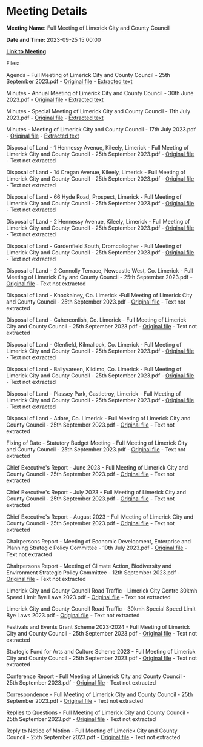 # Meeting Details

**Meeting Name:** Full Meeting of Limerick City and County Council

**Date and Time:** 2023-09-25 15:00:00

**[Link to Meeting](https://www.limerick.ie/council/whats-on/full-meeting-of-limerick-city-and-county-council-3)**

Files: 

Agenda - Full Meeting of Limerick City and County Council - 25th September 2023.pdf - [Original file](https://www.limerick.ie/sites/default/files/media/documents/2023-09/00-Agenda-Full-Meeting-of-Limerick-City-and-County-Council-25th-September-2023.pdf) - [Extracted text](./Agenda%20-%20Full%20Meeting%20of%20Limerick%20City%20and%20County%20Council%20-%2025th%20September%202023.md)

Minutes - Annual Meeting of Limerick City and County Council - 30th June 2023.pdf - [Original file](https://www.limerick.ie/sites/default/files/media/documents/2023-09/01-a-Minutes-Annual-Meeting-of-Limerick-City-and-County-Council-30th-June-2023.pdf) - [Extracted text](./Minutes%20-%20Annual%20Meeting%20of%20Limerick%20City%20and%20County%20Council%20-%2030th%20June%202023.md)

Minutes - Special Meeting of Limerick City and County Council - 11th July 2023.pdf - [Original file](https://www.limerick.ie/sites/default/files/media/documents/2023-09/01-b-Minutes-Special-Meeting-of-Limerick-City-and-County-Council-11th-July-2023.pdf) - [Extracted text](./Minutes%20-%20Special%20Meeting%20of%20Limerick%20City%20and%20County%20Council%20-%2011th%20July%202023.md)

Minutes - Meeting of Limerick City and County Council - 17th July 2023.pdf - [Original file](https://www.limerick.ie/sites/default/files/media/documents/2023-09/01-c-Minutes-Meeting-of-Limerick-City-and-County-Council-17th-July-2023.pdf) - [Extracted text](./Minutes%20-%20Meeting%20of%20Limerick%20City%20and%20County%20Council%20-%2017th%20July%202023.md)

Disposal of Land - 1 Hennessy Avenue, Kileely, Limerick - Full Meeting of Limerick City and County Council - 25th September 2023.pdf - [Original file](https://www.limerick.ie/sites/default/files/media/documents/2023-09/03-a-Disposal-of-Land-1-Hennessy-Avenue-Kileely-Limerick-Full-Meeting-of-Limerick-City-and-County-Council-25th-September-23.pdf) - Text not extracted

Disposal of Land - 14 Cregan Avenue, Kileely, Limerick - Full Meeting of Limerick City and County Council - 25th September 2023.pdf - [Original file](https://www.limerick.ie/sites/default/files/media/documents/2023-09/03-b-Disposal-of-Land-14-Cregan-Avenue-Kileely-Limerick-Full-Meeting-of-Limerick-City-and-County-Council-25th-September-2023.pdf) - Text not extracted

Disposal of Land - 66 Hyde Road, Prospect, Limerick - Full Meeting of Limerick City and County Council - 25th September 2023.pdf - [Original file](https://www.limerick.ie/sites/default/files/media/documents/2023-09/03-c-Disposal-of-Land-66-Hyde-Road-Prospect-Limerick-Full-Meeting-of-Limerick-City-and-County-Council-25th-September-2023.pdf) - Text not extracted

Disposal of Land - 2 Hennessy Avenue, Kileely, Limerick - Full Meeting of Limerick City and County Council - 25th September 2023.pdf - [Original file](https://www.limerick.ie/sites/default/files/media/documents/2023-09/03-d-Disposal-of-Land-2-Hennessy-Avenue-Kileely-Limerick-Full-Meeting-of-Limerick-City-and-County-Council-25th-September-23.pdf) - Text not extracted

Disposal of Land - Gardenfield South, Dromcollogher - Full Meeting of Limerick City and County Council - 25th September 2023.pdf - [Original file](https://www.limerick.ie/sites/default/files/media/documents/2023-09/03-e-Disposal-Gardenfield-South-Dromcollogher-Full-Meeting-of-Limerick-City-and-County-Council-25th-September-2023.pdf) - Text not extracted

Disposal of Land - 2 Connolly Terrace, Newcastle West, Co. Limerick - Full Meeting of Limerick City and County Council - 25th September 2023.pdf - [Original file](https://www.limerick.ie/sites/default/files/media/documents/2023-09/03-f-Disposal-of-Land-2-Connolly-Terrace-Newcastle-West-Co-Limerick-Full-Meeting-of-Limerick-City-and-County-Council.pdf) - Text not extracted

Disposal of Land - Knockainey, Co. Limerick -Full Meeting of Limerick City and County Council - 25th September 2023.pdf - [Original file](https://www.limerick.ie/sites/default/files/media/documents/2023-09/03-g-Disposal-of-Land-Knockainey-Co-Limerick-Full-Meeting-of-Limerick-City-and-County-Council-25th-September-2023.pdf) - Text not extracted

Disposal of Land - Caherconlish, Co. Limerick - Full Meeting of Limerick City and County Council - 25th September 2023.pdf - [Original file](https://www.limerick.ie/sites/default/files/media/documents/2023-09/03-h-Disposal-of-Land-Caherconlish-Co-Limerick-Full-Meeting-of-Limerick-City-and-County-Council-25th-September-2023.pdf) - Text not extracted

Disposal of Land - Glenfield, Kilmallock, Co. Limerick - Full Meeting of Limerick City and County Council - 25th September 2023.pdf - [Original file](https://www.limerick.ie/sites/default/files/media/documents/2023-09/03-i-Disposal-of-Land-Glenfield-Kilmallock-Co-Limerick-Full-Meeting-of-Limerick-City-and-County-Council-25th-September-2023.pdf) - Text not extracted

Disposal of Land - Ballyvareen, Kildimo, Co. Limerick - Full Meeting of Limerick City and County Council - 25th September 2023.pdf - [Original file](https://www.limerick.ie/sites/default/files/media/documents/2023-09/03-j-Disposal-of-Land-Ballyvareen-Kildimo-Co-Limerick-Full-Meeting-of-Limerick-City-and-County-Council-25th-September-2023.pdf) - Text not extracted

Disposal of Land - Plassey Park, Castletroy, Limerick - Full Meeting of Limerick City and County Council - 25th September 2023.pdf - [Original file](https://www.limerick.ie/sites/default/files/media/documents/2023-09/03-k-Disposal-of-Land-Plassey-Park-Castletroy-Limerick-Full-Meeting-of-Limerick-City-and-County-Council-25th-September-2023.pdf) - Text not extracted

Disposal of Land - Adare, Co. Limerick - Full Meeting of Limerick City and County Council - 25th September 2023.pdf - [Original file](https://www.limerick.ie/sites/default/files/media/documents/2023-09/03-l-Disposal-of-Land-Adare-Co-Limerick-Full-Meeting-of-Limerick-City-and-County-Council-25th-September-2023.pdf) - Text not extracted

Fixing of Date - Statutory Budget Meeting - Full Meeting of Limerick City and County Council - 25th September 2023.pdf - [Original file](https://www.limerick.ie/sites/default/files/media/documents/2023-09/04-a-Fixing-of-Date-Statutory-Budget-Meeting-Full-Meeting-of-Limerick-City-and-County-Council-25th-September-2023.pdf) - Text not extracted

Chief Executive's Report - June 2023 - Full Meeting of Limerick City and County Council - 25th September 2023.pdf - [Original file](https://www.limerick.ie/sites/default/files/media/documents/2023-09/04-c-i-Chief-Executives-Report-June-2023-Full-Meeting-of-Limerick-City-and-County-Council-25th-September-2023.pdf) - Text not extracted

Chief Executive's Report - July 2023 - Full Meeting of Limerick City and County Council - 25th September 2023.pdf - [Original file](https://www.limerick.ie/sites/default/files/media/documents/2023-09/04-c-ii-Chief-Executives-Report-July-2023-Full-Meeting-of-Limerick-City-and-County-Council-25th-September-2023.pdf) - Text not extracted

Chief Executive's Report - August 2023 - Full Meeting of Limerick City and County Council - 25th September 2023.pdf - [Original file](https://www.limerick.ie/sites/default/files/media/documents/2023-09/04-c-iii-Chief-Executives-Report-August-2023-Full-Meeting-of-Limerick-City-and-County-Council-25th-September-2023.pdf) - Text not extracted

Chairpersons Report - Meeting of Economic Development, Enterprise and Planning Strategic Policy Committee - 10th July 2023.pdf - [Original file](https://www.limerick.ie/sites/default/files/media/documents/2023-09/04-d-i-Chairpersons-Report-Meeting-of-Economic-Development-Enterprise-and-Planning-Strategic-Policy-Committee-10th-July-2023.pdf) - Text not extracted

Chairpersons Report - Meeting of Climate Action, Biodiversity and Environment Strategic Policy Committee - 12th September 2023.pdf - [Original file](https://www.limerick.ie/sites/default/files/media/documents/2023-09/04-d-ii-Chairpersons-Report-Meeting-of-Climate-Action-Biodiversity-and-Environment-Strategic-Policy-Committee-12th-September-2023.pdf) - Text not extracted

Limerick City and County Council Road Traffic - Limerick City Centre 30kmh Speed Limit Bye Laws 2023.pdf - [Original file](https://www.limerick.ie/sites/default/files/media/documents/2023-09/05-a-Limerick-City-and-County-Council-Road-Traffic-Limerick-City-Centre-30-kmh-Speed-Limit-Bye-Laws-2023.pdf) - Text not extracted

Limerick City and County Council Road Traffic - 30kmh Special Speed Limit Bye Laws 2023.pdf - [Original file](https://www.limerick.ie/sites/default/files/media/documents/2023-09/05-b-Limerick-City-and-County-Council-Road-Traffic-30-kmh-Special-Speed-Limit-Bye-Laws-2023.pdf) - Text not extracted

Festivals and Events Grant Scheme 2023-2024 - Full Meeting of Limerick City and County Council - 25th September 2023.pdf - [Original file](https://www.limerick.ie/sites/default/files/media/documents/2023-09/06-Festivals-and-Events-Grant-Scheme-2023-2024-Full-Meeting-of-Limerick-City-and-County-Council-25th-September-2023.pdf) - Text not extracted

Strategic Fund for Arts and Culture Scheme 2023 - Full Meeting of Limerick City and County Council - 25th September 2023.pdf - [Original file](https://www.limerick.ie/sites/default/files/media/documents/2023-09/07-Strategic-Fund-for-Arts-and-Culture-Scheme-2023-Full-Meeting-of-Limerick-City-and-County-Council-25th-September-2023.pdf) - Text not extracted

Conference Report - Full Meeting of Limerick City and County Council - 25th September 2023.pdf - [Original file](https://www.limerick.ie/sites/default/files/media/documents/2023-09/08-b-Conference-Report-Full-Meeting-of-Limerick-City-and-County-Council-25th-September-2023.pdf) - Text not extracted

Correspondence - Full Meeting of Limerick City and County Council - 25th September 2023.pdf - [Original file](https://www.limerick.ie/sites/default/files/media/documents/2023-09/23-Correspondence-Full-Meeting-of-Limerick-City-and-County-Council-25th-September-2023.pdf) - Text not extracted

Replies to Questions - Full Meeting of Limerick City and County Council - 25th September 2023.pdf - [Original file](https://www.limerick.ie/sites/default/files/media/documents/2023-09/Replies-to-Questions-Full-Meeting-of-Limerick-City-and-County-Council-25th-September-2023.pdf) - Text not extracted

Reply to Notice of Motion - Full Meeting of Limerick City and County Council - 25th September 2023.pdf - [Original file](https://www.limerick.ie/sites/default/files/media/documents/2023-09/Reply-to-Notice-of-Motion-Full-Meeting-of-Limerick-City-and-County-Council-25th-September-2023.pdf) - Text not extracted

